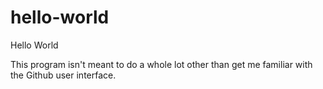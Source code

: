 # hello-world
Hello World

This program isn't meant to do a whole lot other than get me familiar with the Github user interface.
